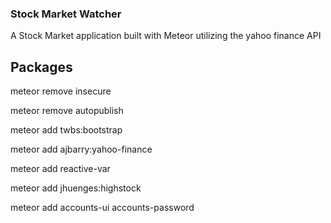 ### Stock Market Watcher ###

A Stock Market application built with Meteor utilizing the yahoo finance API


## Packages

meteor remove insecure

meteor remove autopublish

meteor add twbs:bootstrap

meteor add ajbarry:yahoo-finance

meteor add reactive-var

meteor add jhuenges:highstock

meteor add accounts-ui accounts-password
